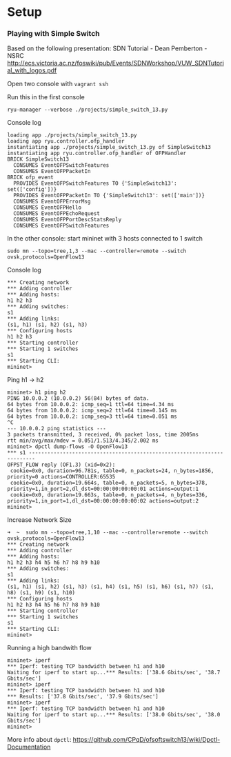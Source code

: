 # Setup

### Playing with Simple Switch

Based on the following presentation: SDN Tutorial - Dean Pemberton - NSRC
http://ecs.victoria.ac.nz/foswiki/pub/Events/SDNWorkshop/VUW_SDNTutorial_with_logos.pdf

Open two console with `vagrant ssh`

Run this in the first console

```
ryu-manager --verbose ./projects/simple_switch_13.py
```

Console log

```
loading app ./projects/simple_switch_13.py
loading app ryu.controller.ofp_handler
instantiating app ./projects/simple_switch_13.py of SimpleSwitch13
instantiating app ryu.controller.ofp_handler of OFPHandler
BRICK SimpleSwitch13
  CONSUMES EventOFPSwitchFeatures
  CONSUMES EventOFPPacketIn
BRICK ofp_event
  PROVIDES EventOFPSwitchFeatures TO {'SimpleSwitch13': set(['config'])}
  PROVIDES EventOFPPacketIn TO {'SimpleSwitch13': set(['main'])}
  CONSUMES EventOFPErrorMsg
  CONSUMES EventOFPHello
  CONSUMES EventOFPEchoRequest
  CONSUMES EventOFPPortDescStatsReply
  CONSUMES EventOFPSwitchFeatures
```

In the other console: start mininet with 3 hosts connected to 1 switch


```
sudo mn --topo=tree,1,3 --mac --controller=remote --switch ovsk,protocols=OpenFlow13
```

Console log

```
*** Creating network
*** Adding controller
*** Adding hosts:
h1 h2 h3
*** Adding switches:
s1
*** Adding links:
(s1, h1) (s1, h2) (s1, h3)
*** Configuring hosts
h1 h2 h3
*** Starting controller
*** Starting 1 switches
s1
*** Starting CLI:
mininet>
```

Ping h1 -> h2

```
mininet> h1 ping h2
PING 10.0.0.2 (10.0.0.2) 56(84) bytes of data.
64 bytes from 10.0.0.2: icmp_seq=1 ttl=64 time=4.34 ms
64 bytes from 10.0.0.2: icmp_seq=2 ttl=64 time=0.145 ms
64 bytes from 10.0.0.2: icmp_seq=3 ttl=64 time=0.051 ms
^C
--- 10.0.0.2 ping statistics ---
3 packets transmitted, 3 received, 0% packet loss, time 2005ms
rtt min/avg/max/mdev = 0.051/1.513/4.345/2.002 ms
mininet> dpctl dump-flows -O OpenFlow13
*** s1 ------------------------------------------------------------------------
OFPST_FLOW reply (OF1.3) (xid=0x2):
 cookie=0x0, duration=96.781s, table=0, n_packets=24, n_bytes=1856, priority=0 actions=CONTROLLER:65535
 cookie=0x0, duration=19.664s, table=0, n_packets=5, n_bytes=378, priority=1,in_port=2,dl_dst=00:00:00:00:00:01 actions=output:1
 cookie=0x0, duration=19.663s, table=0, n_packets=4, n_bytes=336, priority=1,in_port=1,dl_dst=00:00:00:00:00:02 actions=output:2
mininet>
```

Increase Network Size


```
➜  ~  sudo mn --topo=tree,1,10 --mac --controller=remote --switch ovsk,protocols=OpenFlow13
*** Creating network
*** Adding controller
*** Adding hosts:
h1 h2 h3 h4 h5 h6 h7 h8 h9 h10
*** Adding switches:
s1
*** Adding links:
(s1, h1) (s1, h2) (s1, h3) (s1, h4) (s1, h5) (s1, h6) (s1, h7) (s1, h8) (s1, h9) (s1, h10)
*** Configuring hosts
h1 h2 h3 h4 h5 h6 h7 h8 h9 h10
*** Starting controller
*** Starting 1 switches
s1
*** Starting CLI:
mininet>
```

Running a high bandwith flow

```
mininet> iperf
*** Iperf: testing TCP bandwidth between h1 and h10
Waiting for iperf to start up...*** Results: ['38.6 Gbits/sec', '38.7 Gbits/sec']
mininet> iperf
*** Iperf: testing TCP bandwidth between h1 and h10
*** Results: ['37.8 Gbits/sec', '37.9 Gbits/sec']
mininet> iperf
*** Iperf: testing TCP bandwidth between h1 and h10
Waiting for iperf to start up...*** Results: ['38.0 Gbits/sec', '38.0 Gbits/sec']
mininet>
```

More info about `dpctl`: https://github.com/CPqD/ofsoftswitch13/wiki/Dpctl-Documentation